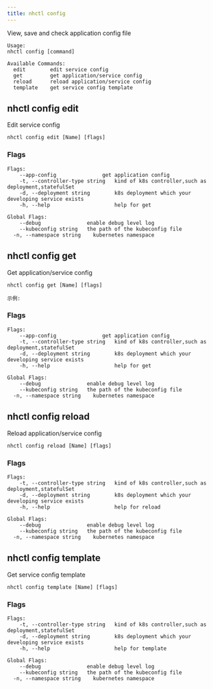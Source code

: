 ```yaml
---
title: nhctl config
---
```


View, save and check application config file

```
Usage:
nhctl config [command]

Available Commands:
  edit        edit service config
  get         get application/service config
  reload      reload application/service config
  template    get service config template
```

## nhctl config edit

Edit service config

```
nhctl config edit [Name] [flags]
```

### Flags

```
Flags:
    --app-config               get application config
    -t, --controller-type string   kind of k8s controller,such as deployment,statefulSet
    -d, --deployment string        k8s deployment which your developing service exists
    -h, --help                     help for get

Global Flags:
    --debug               enable debug level log
    --kubeconfig string   the path of the kubeconfig file
  -n, --namespace string    kubernetes namespace
```

## nhctl config get

Get application/service config

```
nhctl config get [Name] [flags]
```

```
示例: 
```

### Flags

```
Flags:
    --app-config               get application config
    -t, --controller-type string   kind of k8s controller,such as deployment,statefulSet
    -d, --deployment string        k8s deployment which your developing service exists
    -h, --help                     help for get

Global Flags:
    --debug               enable debug level log
    --kubeconfig string   the path of the kubeconfig file
  -n, --namespace string    kubernetes namespace
```

## nhctl config reload

Reload application/service config

```
nhctl config reload [Name] [flags]
```

### Flags

```
Flags:
    -t, --controller-type string   kind of k8s controller,such as deployment,statefulSet
    -d, --deployment string        k8s deployment which your developing service exists
    -h, --help                     help for reload

Global Flags:
    --debug               enable debug level log
    --kubeconfig string   the path of the kubeconfig file
  -n, --namespace string    kubernetes namespace
```

## nhctl config template

Get service config template

```
nhctl config template [Name] [flags]
```

### Flags

```
Flags:
    -t, --controller-type string   kind of k8s controller,such as deployment,statefulSet
    -d, --deployment string        k8s deployment which your developing service exists
    -h, --help                     help for template

Global Flags:
    --debug               enable debug level log
    --kubeconfig string   the path of the kubeconfig file
  -n, --namespace string    kubernetes namespace
```